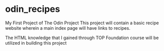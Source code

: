 # odin_recipes
My First Project of The Odin Project
This project will contain a basic recipe website wherein a main index page will have links to recipes.

The HTML knowledge that I gained through TOP Foundation course will be utilized in building this project
